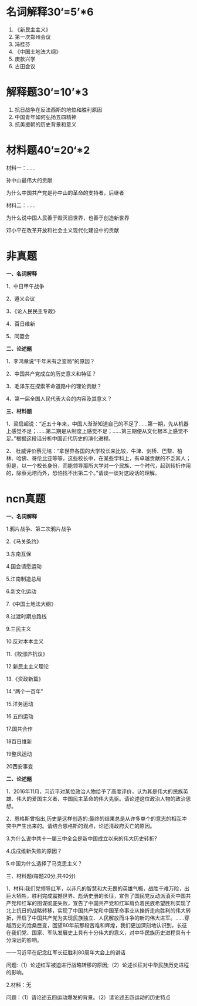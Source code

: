# 名词解释30‘=5’*6

1. 《新民主主义》
2. 第一次郑州会议
3. 冯桂芬
4. 《中国土地法大纲》
5. 庚款兴学
6. 古田会议

# 解释题30‘=10’*3

1. 抗日战争在反法西斯的地位和胜利原因
2. 中国青年如何弘扬五四精神
3. 抗美援朝的历史背景和意义

# 材料题40’=20‘*2

材料一：......

孙中山最伟大的贡献

为什么中国共产党是孙中山的革命的支持者，后继者



材料二：......

为什么说中国人民善于毁灭旧世界，也善于创造新世界

邓小平在改革开放和社会主义现代化建设中的贡献

# 非真题

**一、名词解释**

1、中日甲午战争

2、遵义会议

3、《论人民民主专政》

4、百日维新

5、同盟会

 

**二、论述题**

1、李鸿章说“千年未有之变局”的原因？

 

2、中国共产党成立的历史意义和特征？

 

3、毛泽东在探索革命道路中的理论贡献？

 

4、第一届全国人民代表大会的内容及其意义？

 

 

**三、材料题**

1、梁启超说：“近五十年来，中国人渐渐知道自己的不足了......第一期，先从机器上感觉不足；......第二期是从制度上感觉不足；......第三期便从文化根本上感觉不足。”根据这段话分析中国近代历史的演化进程。

 

 

2、 杜威评价蔡元培：“拿世界各国的大学校长来比较，牛津、剑桥、巴黎、柏林、哈佛、哥伦比亚等等，这些校长中，在某些学科上，有卓越贡献的不乏其人；但是，以一个校长身份，而能领导那所大学对一个民族、一个时代，起到转折作用的，除蔡元培而外，恐怕找不出第二个。”请谈一谈对这段话的理解。

 

 

 

 

# ncn真题

**一、名词解释**

1.鸦片战争、第二次鸦片战争

2.《马关条约》

3.东南互保

4.国会请愿运动

5.江南制造总局

6.新文化运动

7.《中国土地法大纲》

8.过渡时期总路线

9.三民主义

10.反对本本主义

11.《校邠庐抗议》

12.新民主主义理论

13.《资政新篇》

14.“两个一百年”

15.洋务运动

16.五四运动

17.国共合作

18百日维新

19整风运动

20西安事变

 

**二、论述题**

1．2016年11月，习近平对某位政治人物给予了高度评价，认为其是伟大的民族英雄、伟大的爱国主义者、中国民主革命的伟大先驱。请论述这位政治人物的政治思想。

 

2．恩格斯曾指出,历史是这样创造的:最终的结果总是从许多单个的意志的相互冲突中产生出来的。请结合恩格斯的观点，论述清政府灭亡的原因。

 

3.为什么说中共十一届三中全会是新中国成立以来的伟大历史转折?

 

4.戊戌维新失败的原因？

 

5.中国为什么选择了马克思主义？

 

三、材料题(每题20分,共40分)

1、材料:我们党领导红军，以非凡的智慧和大无畏的英雄气概，战胜千难万险，出巨大牺牲，胜利完成震撼世界、彪炳史册的长征，宣告了国民党反动派消灭中国共产党和红军的图谋彻底失败，宣告了中国共产党和红军肩负着民族希望胜利实现了北上抗日的战略转移，实现了中国共产党和中国革命事业从挫折走向胜利的伟大转折，开启了中国共产党为实现民族独立、人民解放而斗争的新的伟大进军。……穿越历史的沧桑巨变，回望80年前那段苦难和辉煌，我们更加深刻地认识到，长征在我们党、国家、军队发展史上具有十分伟大的意义，对中华民族历史进程具有十分深远的影响。

—一习近平在纪念红军长征胜利80周年大会上的讲话

问题:（1）论述红军被迫进行战略转移的原因;（2）论述长征对中华民族历史进程的影响。

 

2.材料：无

问题：（1）请论述五四运动爆发的背景。（2）请论述五四运动的历史特点
